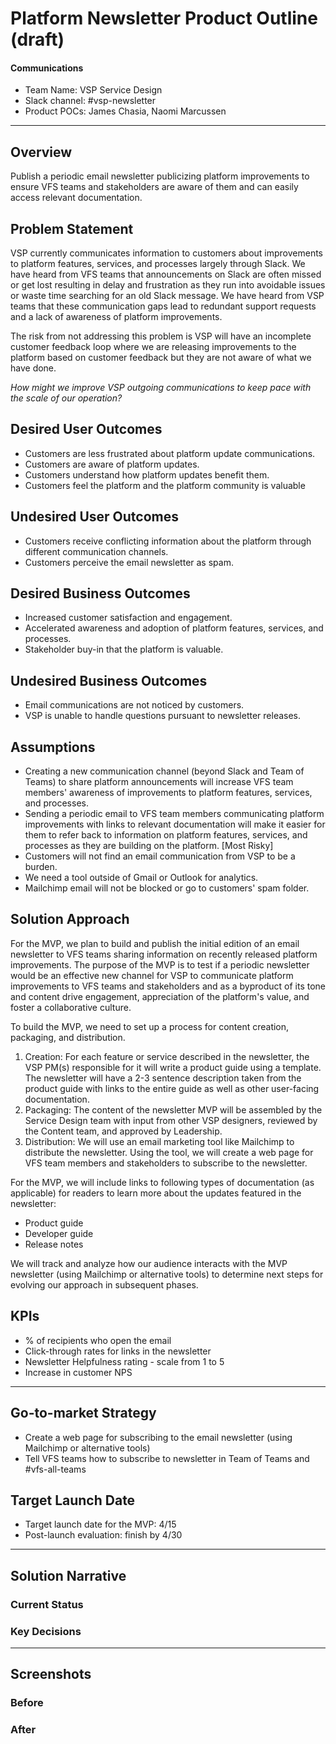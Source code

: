 # Platform Newsletter Product Outline (draft)

#### Communications

- Team Name: VSP Service Design
- Slack channel:  #vsp-newsletter
- Product POCs: James Chasia, Naomi Marcussen

------

## Overview

Publish a periodic email newsletter publicizing platform improvements to ensure VFS teams and stakeholders are aware of them and can easily access relevant documentation.

## Problem Statement

VSP currently communicates information to customers about improvements to platform features, services, and processes  largely through Slack.  We have heard from VFS teams that announcements on Slack are often missed or get lost resulting in delay and frustration as they run into avoidable issues or waste time searching for an old Slack message.  We have heard from VSP teams that these communication gaps lead to redundant support requests and a lack of awareness of platform improvements.

The risk from not addressing this problem is VSP will have an incomplete customer feedback loop where we are releasing improvements to the platform based on customer feedback but they are not aware of what we have done.

*How might we improve VSP outgoing communications to keep pace with the scale of our operation?* 

## Desired User Outcomes

- Customers are less frustrated about platform update communications.
- Customers are aware of platform updates. 
- Customers understand how platform updates benefit them.
- Customers feel the platform and the platform community is valuable

## Undesired User Outcomes

- Customers receive conflicting information about the platform through different communication channels.
- Customers perceive the email newsletter as spam.

## Desired Business Outcomes

- Increased customer satisfaction and engagement.
- Accelerated awareness and adoption of platform features, services, and processes.
- Stakeholder buy-in that the platform is valuable.

## Undesired Business Outcomes

- Email communications are not noticed by customers.
- VSP is unable to handle questions pursuant to newsletter releases.

## Assumptions

- Creating a new communication channel (beyond Slack and Team of Teams) to share platform announcements will increase  VFS team members' awareness of improvements to platform features, services, and processes.
- Sending a periodic email to VFS team members communicating platform improvements with links to relevant documentation will make it easier for them to refer back to information on platform features, services, and processes  as they are building on the platform. [Most Risky]
- Customers will not find an email communication from VSP to be a burden.
- We need a tool outside of Gmail or Outlook for analytics.
- Mailchimp email will not be blocked or go to customers' spam folder.

## Solution Approach

For the MVP, we plan to build and publish the initial edition of an email newsletter to VFS teams sharing information on recently released platform improvements.  The purpose of the MVP is to test if a periodic newsletter would be an effective new channel for VSP to communicate platform improvements to VFS teams and stakeholders and as a byproduct of its tone and content drive engagement, appreciation of the platform's value, and foster a collaborative culture. 

To build the MVP, we need to set up a process for content creation, packaging, and distribution.

1. Creation: For each feature or service described in the newsletter, the VSP PM(s) responsible for it will write a product guide using a template.  The newsletter will have a 2-3 sentence description taken from the product guide with links to the entire guide as well as other user-facing documentation.
2. Packaging: The content of the newsletter MVP will be assembled by the Service Design team with input from other VSP designers, reviewed by the Content team, and approved by Leadership.
3. Distribution: We will use an email marketing tool like Mailchimp to distribute the newsletter.  Using the tool, we will create a web page for VFS team members and stakeholders to subscribe to the newsletter.

For the MVP, we will include links to following types of documentation (as applicable) for readers to learn more about the updates featured in the newsletter:
- Product guide 
- Developer guide
- Release notes

We will track and analyze how our audience interacts with the MVP newsletter (using Mailchimp or alternative tools) to determine next steps for evolving our approach in subsequent phases.

## KPIs

- % of recipients who open the email
- Click-through rates for links in the newsletter
- Newsletter Helpfulness rating - scale from 1 to 5
- Increase in customer NPS

------

## Go-to-market Strategy

- Create a web page for subscribing to the email newsletter (using Mailchimp or alternative tools)
- Tell VFS teams how to subscribe to newsletter in Team of Teams and #vfs-all-teams

## Target Launch Date

- Target launch date for the MVP: 4/15
- Post-launch evaluation: finish by 4/30

------

## Solution Narrative

### Current Status

### Key Decisions

------

## Screenshots

### Before

### After
